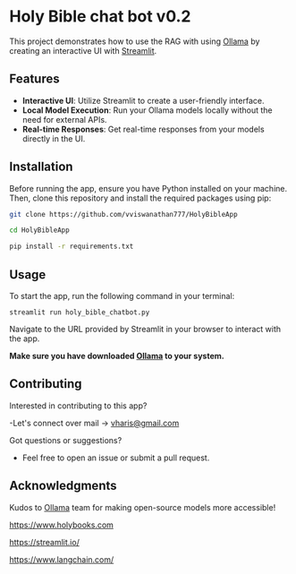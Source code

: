 # Holy Bible chat bot v0.2

This project demonstrates how to use the RAG with using [Ollama](https://ollama.com/) by creating an interactive UI with [Streamlit](https://streamlit.io).

## Features

- **Interactive UI**: Utilize Streamlit to create a user-friendly interface.
- **Local Model Execution**: Run your Ollama models locally without the need for external APIs.
- **Real-time Responses**: Get real-time responses from your models directly in the UI.

## Installation

Before running the app, ensure you have Python installed on your machine. Then, clone this repository and install the required packages using pip:

```bash
git clone https://github.com/vviswanathan777/HolyBibleApp
```

```bash
cd HolyBibleApp
```

```bash
pip install -r requirements.txt
```

## Usage

To start the app, run the following command in your terminal:

```
streamlit run holy_bible_chatbot.py
```

Navigate to the URL provided by Streamlit in your browser to interact with the app.

**Make sure you have downloaded [Ollama](https://ollama.com/) to your system.**

## Contributing

Interested in contributing to this app?

-Let's connect over mail -> vharis@gmail.com 

Got questions or suggestions?

- Feel free to open an issue or submit a pull request.

## Acknowledgments

Kudos to
[Ollama](https://ollama.com/) team for making open-source models more accessible!

https://www.holybooks.com

https://streamlit.io/

https://www.langchain.com/
